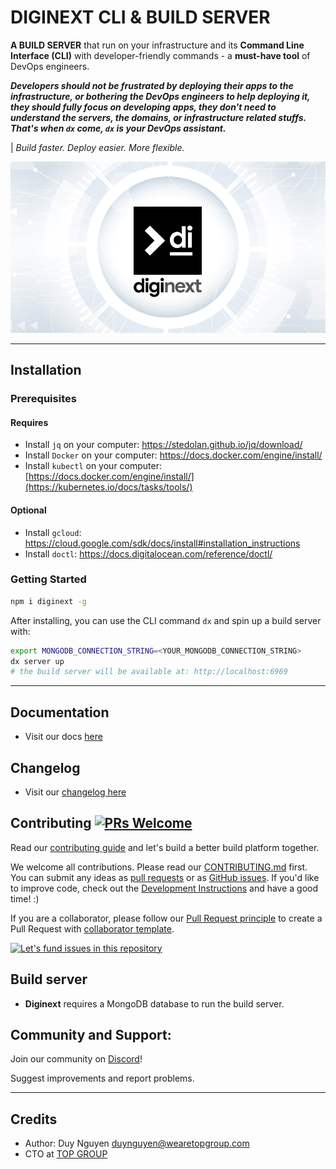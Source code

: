 # DIGINEXT CLI & BUILD SERVER

**A BUILD SERVER** that run on your infrastructure and its **Command Line Interface (CLI)** with developer-friendly commands - a **must-have tool** of DevOps engineers. 

***Developers should not be frustrated by deploying their apps to the infrastructure, or bothering the DevOps engineers to help deploying it, they should fully focus on developing apps, they don't need to understand the servers, the domains, or infrastructure related stuffs. That's when `dx` come, `dx` is your DevOps assistant.***

| *Build faster. Deploy easier. More flexible.*

<p align="center">
  <img src="di-banner.png?raw=true" alt="Diginext Build Server & CLI">
</p>

---

## Installation

### Prerequisites

#### Requires
-   Install `jq` on your computer: https://stedolan.github.io/jq/download/
-   Install `Docker` on your computer: https://docs.docker.com/engine/install/ 
-   Install `kubectl` on your computer: [https://docs.docker.com/engine/install/](https://kubernetes.io/docs/tasks/tools/)

#### Optional
-   Install `gcloud`: https://cloud.google.com/sdk/docs/install#installation_instructions
-   Install `doctl`: https://docs.digitalocean.com/reference/doctl/

### Getting Started

```bash
npm i diginext -g
```

After installing, you can use the CLI command `dx` and spin up a build server with:

```bash
export MONGODB_CONNECTION_STRING=<YOUR_MONGODB_CONNECTION_STRING>
dx server up
# the build server will be available at: http://localhost:6969
```

---

## Documentation

- Visit our docs [here](docs/docs.md)

## Changelog

- Visit our [changelog here](CHANGELOG.md)

## Contributing [![PRs Welcome](https://img.shields.io/badge/PRs-welcome-brightgreen.svg?style=flat-square)](https://makeapullrequest.com)

Read our [contributing guide](CONTRIBUTING.md) and let's build a better build platform together.

We welcome all contributions. Please read our [CONTRIBUTING.md](CONTRIBUTING.md) first. You can submit any ideas as [pull requests](https://github.com/digitopvn/diginext/pulls) or as [GitHub issues](https://github.com/digitopvn/diginext/issues). If you'd like to improve code, check out the [Development Instructions](https://github.com/digitopvn/diginext/wiki/Development) and have a good time! :)

If you are a collaborator, please follow our [Pull Request principle](https://github.com/digitopvn/diginext/wiki/PR-principle) to create a Pull Request with [collaborator template](https://github.com/digitopvn/diginext/compare?expand=1&template=collaborator.md).

[![Let's fund issues in this repository](https://issuehunt.io/static/embed/issuehunt-button-v1.svg)](https://issuehunt.io/repos/34526884)

## Build server

-   **Diginext** requires a MongoDB database to run the build server.

## Community and Support:

Join our community on [Discord]()!

Suggest improvements and report problems.

---

## Credits

- Author: Duy Nguyen <duynguyen@wearetopgroup.com>
- CTO at [TOP GROUP](https://wearetopgroup.com)
